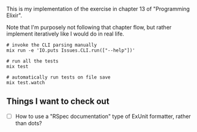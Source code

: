 This is my implementation of the exercise in chapter 13 of "Programming Elixir".

Note that I'm purposely not following that chapter flow, but rather implement iteratively like I would do in real life.

```
# invoke the CLI parsing manually
mix run -e 'IO.puts Issues.CLI.run(["--help"])'

# run all the tests
mix test

# automatically run tests on file save
mix test.watch
```

## Things I want to check out

- [ ] How to use a "RSpec documentation" type of ExUnit formatter, rather than dots?
